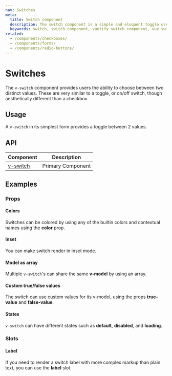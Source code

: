 ```yaml
---
nav: Switches
meta:
  title: Switch component
  description: The switch component is a simple and eloquent toggle used to select between two values.
  keywords: switch, switch component, vuetify switch component, vue switch component
related:
  - /components/checkboxes/
  - /components/forms/
  - /components/radio-buttons/
---
```


# Switches

The `v-switch` component provides users the ability to choose between two distinct values. These are very similar to a toggle, or on/off switch, though aesthetically different than a checkbox.

## Usage

A `v-switch` in its simplest form provides a toggle between 2 values.

<usage name="v-switch" />

<entry />

## API

| Component | Description |
| - | - |
| [v-switch](/api/v-switch/) | Primary Component |

<api-inline hide-links />

## Examples

### Props

#### Colors

Switches can be colored by using any of the builtin colors and contextual names using the **color** prop.

<example file="v-switch/prop-colors" />

<!-- #### Flat

You can make switch render without elevation of thumb using **flat** property.

<example file="v-switch/prop-flat" /> -->

#### Inset

You can make switch render in inset mode.

<example file="v-switch/prop-inset" />

#### Model as array

Multiple `v-switch`'s can share the same **v-model** by using an array.

<example file="v-switch/prop-model-as-array" />

#### Custom true/false values

The switch can use custom values for its v-model, using the props **true-value** and **false-value**.

<example file="v-switch/prop-custom-values" />

#### States

`v-switch` can have different states such as **default**, **disabled**, and **loading**.

<example file="v-switch/prop-states" />

### Slots

#### Label

If you need to render a switch label with more complex markup than plain text, you can use the **label** slot.

<example file="v-switch/slot-label" />
